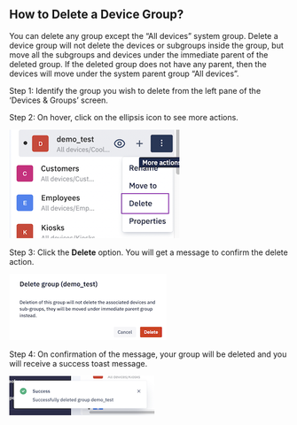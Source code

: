 ## How to Delete a Device Group?

You can delete any group except the “All devices” system group. Delete a device group will not delete the devices or subgroups inside the group, but move all the subgroups and devices under the immediate parent of the deleted group. If the deleted group does not have any parent, then the devices will move under the system parent group “All devices”.

  

Step 1: Identify the group you wish to delete from the left pane of the ‘Devices & Groups’ screen.

  
  

Step 2: On hover, click on the ellipsis icon to see more actions.

  

![delete](./images/group-delete/1-deleteOption.png)

  
  

Step 3: Click the **Delete** option. You will get a message to confirm the delete action.

  

![confirm delete](./images/group-delete/2-deletepopup.png)

  

Step 4: On confirmation of the message, your group will be deleted and you will receive a success toast message.

  

![success](./images/group-delete/3-successmessage.png)